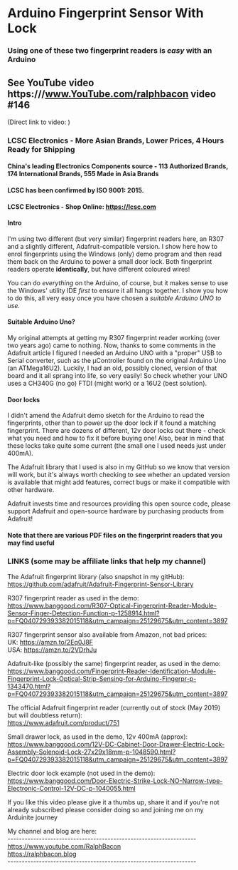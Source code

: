 # Arduino Fingerprint Sensor With Lock
### Using one of these two fingerprint readers is _easy_ with an Arduino

## See YouTube video https:///www.YouTube.com/ralphbacon video #146
(Direct link to video: )

### LCSC Electronics - More Asian Brands, Lower Prices, 4 Hours Ready for Shipping  
#### China's leading Electronics Components source - 113 Authorized Brands, 174 International Brands, 555 Made in Asia Brands  
#### LCSC has been confirmed by ISO 9001: 2015.  
#### LCSC Electronics - Shop Online: https://lcsc.com

#### Intro
I'm using two different (but very similar) fingerprint readers here, an R307 and a slightly different, Adafruit-compatible version. I show here how to enrol fingerprints using the Windows (only) demo program and then read them back on the Arduino to power a small door lock. Both fingerprint readers operate **identically**, but have different coloured wires!

You can do _everything_ on the Arduino, of course, but it makes sense to use the Windows' utility IDE *first* to ensure it all hangs together. I show you how to do this, all very easy once you have chosen a _suitable Arduino UNO to use._

#### Suitable Arduino Uno?
My original attempts at getting my R307 fingerprint reader working (over two years ago) came to nothing. Now, thanks to some comments in the Adafruit article I figured I needed an Arduino UNO with a "proper" USB to Serial converter, such as the µController found on the original Arduino Uno (an ATMega16U2). Luckily, I had an old, possibly cloned, version of that board and it all sprang into life, so very easily! So check whether your UNO uses a CH340G (no go) FTDI (might work) or a 16U2 (best solution).

#### Door locks
I didn't amend the Adafruit demo sketch for the Arduino to read the fingerprints, other than to power up the door lock if it found a matching fingerprint. There are dozens of different, 12v door locks out there - check what you need and how to fix it before buying one! Also, bear in mind that these locks take quite some current (the small one I used needs just under 400mA).

The Adafruit library that I used is also in my GitHub so we know that version will work, but it's always worth checking to see whether an updated version is available that might add features, correct bugs or make it compatible with other hardware.

Adafruit invests time and resources providing this open source code, please support Adafruit and open-source hardware by purchasing products from Adafruit!

#### Note that there are various PDF files on the fingerprint readers that you may find useful

### LINKS (some may be affiliate links that help my channel)

The Adafruit fingerprint library (also snapshot in my gitHub):  
https://github.com/adafruit/Adafruit-Fingerprint-Sensor-Library  

R307 fingerprint reader as used in the demo:  
https://www.banggood.com/R307-Optical-Fingerprint-Reader-Module-Sensor-Finger-Detection-Function-p-1258914.html?p=FQ040729393382015118&utm_campaign=25129675&utm_content=3897

R307 fingerprint sensor also available from Amazon, not bad prices:  
UK: https://amzn.to/2Eq0J8F  
USA: https://amzn.to/2VDrhJu

Adafruit-like (possibly the same) fingerprint reader, as used in the demo:  
https://www.banggood.com/Fingerprint-Reader-Identification-Module-Fingerprint-Lock-Optical-Strip-Sensing-for-Arduino-Fingerpr-p-1343470.html?p=FQ040729393382015118&utm_campaign=25129675&utm_content=3897

The official Adafruit fingerprint reader (currently out of stock (May 2019) but will doubtless return):  
https://www.adafruit.com/product/751  

Small drawer lock, as used in the demo, 12v 400mA (approx):  
https://www.banggood.com/12V-DC-Cabinet-Door-Drawer-Electric-Lock-Assembly-Solenoid-Lock-27x29x18mm-p-1048590.html?p=FQ040729393382015118&utm_campaign=25129675&utm_content=3897

Electric door lock example (not used in the demo):  
https://www.banggood.com/Door-Electric-Strike-Lock-NO-Narrow-type-Electronic-Control-12V-DC-p-1040055.html


If you like this video please give it a thumbs up, share it and if you're not already subscribed please consider doing so and joining me on my Arduinite journey

My channel and blog are here:  
\------------------------------------------------------------------  
https://www.youtube.com/RalphBacon  
https://ralphbacon.blog  
\------------------------------------------------------------------ 
